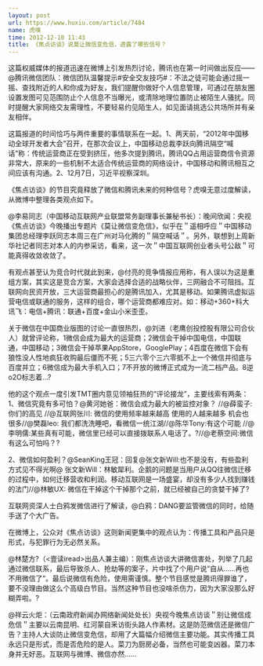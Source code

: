 ```yaml
---
layout: post
url: https://www.huxiu.com/article/7484
name: 虎嗅
time: 2012-12-10 11:43
title: 《焦点访谈》说莫让微信变危信，透露了哪些信号？
---
```

这篇权威媒体的报道迅速在微博上引发热烈讨论，腾讯也在第一时间做出反应——@腾讯微信团队：微信团队温馨提示#安全交友技巧#：不法之徒可能会通过摇一摇、查找附近的人和你成为好友，我们提醒你做好个人信息管理，可通过在朋友圈设置发图可见范围防止个人信息不当曝光，或清除地理位置防止被陌生人骚扰。同时提醒大家网络交友需理性，不要轻易约见陌生人，如见面请挑选公共场所并有亲友相伴。

这篇报道的时间恰巧与两件重要的事情联系在一起。1、两天前，“2012年中国移动全球开发者大会”召开，在那次会议上，中国移动总裁李跃向腾讯隔空“喊话”称：传统运营商正在受到挤压，他多次提到腾讯，腾讯QQ占用运营商信令资源非常大，原来的一些机制不太适合传统运营商的网络设计，中国移动和腾讯相互之间应该有沟通。2、12月7日，习近平视察深圳。

《焦点访谈》的节目究竟释放了微信和腾讯未来的何种信号？虎嗅无意过度解读，从微博中整理各类观点如下。

@李易同志（中国移动互联网产业联盟常务副理事长兼秘书长）：晚间欣闻：央视《焦点访谈》今晚播出专题片《莫让微信变危信》，似乎在＂遥相呼应＂中国移动集团总经理李跃同志本周三在广州对马化腾的＂隔空喊话＂。另外，联想到上周新华社记者同志对本人的内参采访，看来，这一次＂中国互联网创业者头号公敌＂可能真得收敛收敛了。

有观点甚至认为竞合时代就此到来，@付亮的竞争情报应用称，有人误以为这是重组方案，其实这是竞合方案，大家会选择合适的战略伙伴，三网融合不可阻挡。互联网向民资开放，三大运营商最担心的是腾讯加入，尤其是移动。如果腾讯虚拟运营电信或联通的服务，这样的组合，哪个运营商都难应对。如：移动+360+科大讯飞：电信+腾讯：联通+百度+金山小米歪歪。

关于微信在中国商业版图的讨论一直很热烈，@刘进（老鹰创投控股有限公司合伙人）就曾评论称，1微信会成为最大的运营商；2微信会干掉中国电信，中国联通，中国移动；3微信会干掉苹果AppStore，GooglePlay；4百度在微信下会有狼性没人性地疯狂收购最后僵而不死；5三六零个三六零抵不上一个微信并彻底与百度并立；6微信成为最大手机入口；7不开放的微博正式成为一流二档产品。8逆o2O标志着...?

他的这个观点一度引发TMT圈内意见领袖狂热的“评论接龙”，主要线索有两条：1、微信究竟有多可怕？@黄河她爸：微信会成为最大的被监控对象？ //@薛蛮子: 你们的高见 //@互联网张川: 微信的使用频率越来越高 使用的人越来越多 机会也很多//@樊磊leo: 我们都洗洗睡吧，看微信一统江湖//@陈华Tony:有这个可能 //@李明儒:某些真有可能，微信里已经可以直接拨联系人电话了。?//@老蔡空间:微信有这么可怕吗？?

2、微信如何盈利？@SeanKing王冠：回复@张文新Will:也不是没有，有些盈利方式见不得光啊@ 张文新Will：林敏犀利。企鹅的问题是当用户从QQ往微信迁移的过程中，如何迁移营收和利润。移动互联网是一场盛宴，却没有多少人找到赚钱的法门//@林敏UX: 微信在干掉这个干掉那个之前，就已经被自己的贪婪干掉了?

互联网资深人士白鸦发微信进行了解读，@白鸦：DANG要监管微信的同时，给随手送了个大广告。

在微博上，公众对《焦点访谈》这则新闻更集中的观点认为：传播工具和产品只是形式，与犯罪行为无必然关系。

@林楚方?（<壹读iread>出品人兼主编）：刚焦点访谈大讲微信害处，列举了几起通过微信联系，最后导致杀人、抢劫等的案子，片中找了个用户说“自从……再也不用微信了”。最后说微信有危险，使用需谨慎。整个节目感觉是腾讯得罪谁了，要不没理由做这么个高级白节目。当然这种节目也没啥杀伤力，因为大家没那么好糊弄啦。?

@祥云火炬：（云南政府新闻办网络新闻处处长）央视今晚焦点访谈＂别让微信成危信＂主要以云南昆明、红河蒙自釆访街头路人作素材。这是防范微信还是微信广告？主持人大谈防止微信变危信，却用了大篇幅介绍微信主要功能。其实传播工具永远只是形式，而是否危险的是人。菜刀为厨房必备，当然也可能变凶器。菜刀本身并无好恶。互联网与微博、微信亦然......

